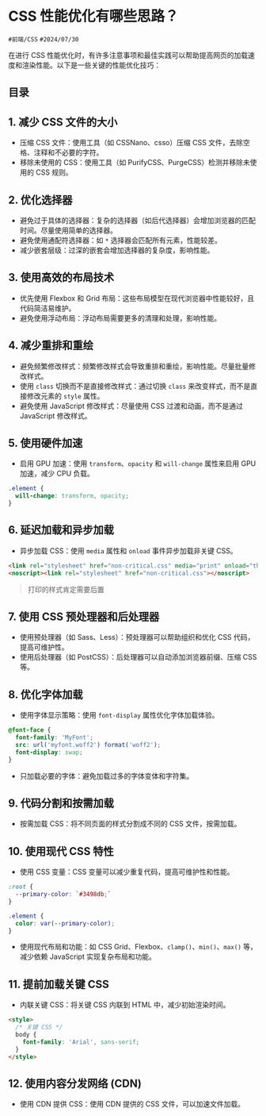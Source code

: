 
# CSS 性能优化有哪些思路？


`#前端/CSS`  `#2024/07/30`

在进行 CSS 性能优化时，有许多注意事项和最佳实践可以帮助提高网页的加载速度和渲染性能。以下是一些关键的性能优化技巧：


## 目录
<!-- toc -->
 ## 1. 减少 CSS 文件的大小 

- 压缩 CSS 文件：使用工具（如 CSSNano、csso）压缩 CSS 文件，去除空格、注释和不必要的字符。
- 移除未使用的 CSS：使用工具（如 PurifyCSS、PurgeCSS）检测并移除未使用的 CSS 规则。

## 2. 优化选择器

- 避免过于具体的选择器：复杂的选择器（如后代选择器）会增加浏览器的匹配时间。尽量使用简单的选择器。
- 避免使用通配符选择器：如 `*` 选择器会匹配所有元素，性能较差。
- 减少嵌套层级：过深的嵌套会增加选择器的复杂度，影响性能。

## 3. 使用高效的布局技术

- 优先使用 Flexbox 和 Grid 布局：这些布局模型在现代浏览器中性能较好，且代码简洁易维护。
- 避免使用浮动布局：浮动布局需要更多的清理和处理，影响性能。

## 4. 减少重排和重绘

- 避免频繁修改样式：频繁修改样式会导致重排和重绘，影响性能。尽量批量修改样式。
- 使用 `class` 切换而不是直接修改样式：通过切换 `class` 来改变样式，而不是直接修改元素的 `style` 属性。
- 避免使用 JavaScript 修改样式：尽量使用 CSS 过渡和动画，而不是通过 JavaScript 修改样式。

## 5. 使用硬件加速

- 启用 GPU 加速：使用 `transform`、`opacity` 和 `will-change` 属性来启用 GPU 加速，减少 CPU 负载。
```css
.element {
  will-change: transform, opacity;
}
```

## 6. 延迟加载和异步加载

- 异步加载 CSS：使用 `media` 属性和 `onload` 事件异步加载非关键 CSS。
```html
<link rel="stylesheet" href="non-critical.css" media="print" onload="this.media='all'">
<noscript><link rel="stylesheet" href="non-critical.css"></noscript>

```

> 打印的样式肯定需要后置

## 7. 使用 CSS 预处理器和后处理器

- 使用预处理器（如 Sass、Less）：预处理器可以帮助组织和优化 CSS 代码，提高可维护性。
- 使用后处理器（如 PostCSS）：后处理器可以自动添加浏览器前缀、压缩 CSS 等。

## 8. 优化字体加载

- 使用字体显示策略：使用 `font-display` 属性优化字体加载体验。
```css
@font-face {
  font-family: 'MyFont';
  src: url('myfont.woff2') format('woff2');
  font-display: swap;
}
```

- 只加载必要的字体：避免加载过多的字体变体和字符集。

## 9. 代码分割和按需加载

- 按需加载 CSS：将不同页面的样式分割成不同的 CSS 文件，按需加载。

## 10. 使用现代 CSS 特性

- 使用 CSS 变量：CSS 变量可以减少重复代码，提高可维护性和性能。
```css
:root {
  --primary-color: `#3498db;`
}

.element {
  color: var(--primary-color);
}
```

- 使用现代布局和功能：如 CSS Grid、Flexbox、`clamp()`、`min()`、`max()` 等，减少依赖 JavaScript 实现复杂布局和功能。

## 11. 提前加载关键 CSS

- 内联关键 CSS：将关键 CSS 内联到 HTML 中，减少初始渲染时间。
```html
<style>
  /* 关键 CSS */
  body {
    font-family: 'Arial', sans-serif;
  }
</style>

```

## 12. 使用内容分发网络 (CDN)

- 使用 CDN 提供 CSS：使用 CDN 提供的 CSS 文件，可以加速文件加载。
